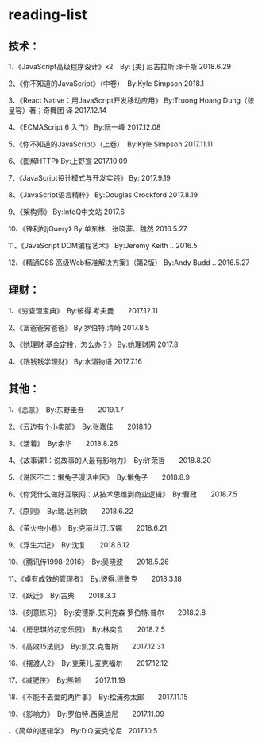 # reading-list

## 技术：

1、《JavaScript高级程序设计》x2　By: [美] 尼古拉斯·泽卡斯   2018.6.29

2、《你不知道的JavaScript》（中卷）　By:Kyle Simpson  2018.1

3、《React Native：用JavaScript开发移动应用》 By:Truong Hoang Dung（张皇容）著；奇舞团 译  2017.12.14

4、《ECMAScript 6 入门》 By:阮一峰  2017.12.08

5、《你不知道的JavaScript》（上卷）　By:Kyle Simpson  2017.11.11

6、《图解HTTP》 By:上野宣  2017.10.09

7、《JavaScript设计模式与开发实践》 By:  2017.9.19

8、《JavaScript语言精粹》 By:Douglas Crockford  2017.8.19

9、《架构师》 By:InfoQ中文站  2017.6

10、《锋利的jQuery》 By:单东林、张晓菲、魏然   2016.5.27

11、《JavaScript DOM编程艺术》 By:Jeremy Keith ..   2016.5

12、《精通CSS 高级Web标准解决方案》（第2版） By:Andy Budd ..  2016.5.27


## 理财：

1、《穷查理宝典》　By:彼得.考夫曼　　2017.12.11

2、《富爸爸穷爸爸》 By:罗伯特.清崎   2017.8.5

3、《她理财 基金定投，怎么办？》 By:她理财网   2017.8

4、《跟钱钱学理财》 By:水湄物语   2017.7.16


## 其他：

1、《恶意》　By:东野圭吾　　2019.1.7

2、《云边有个小卖部》　By:张嘉佳　　2018.10

3、《活着》　By:余华　　2018.8.26

4、《故事课1：说故事的人最有影响力》　By:许荣哲　　2018.8.20

5、《说医不二：懒兔子漫话中医》　By:懒兔子　　2018.8.9

6、《你凭什么做好互联网：从技术思维到商业逻辑》　By:曹政　　2018.7.5

7、《原则》　By:瑞.达利欧　　2018.6.22

8、《萤火虫小巷》　By:克丽丝汀.汉娜　　2018.6.21

9、《浮生六记》　By:沈复　　2018.6.12

10、《腾讯传1998-2016》　By:吴晓波　　2018.5.26

11、《卓有成效的管理者》　By:彼得.德鲁克　　2018.3.18

12、《跃迁》　By:古典　　2018.3.3

13、《刻意练习》　By:安德斯.艾利克森 罗伯特.普尔　　2018.2.8

14、《房思琪的初恋乐园》　By:林奕含　　2018.2.5

15、《高效15法则》　By:凯文.克鲁斯　　2017.12.31

16、《摆渡人2》　By:克莱儿.麦克福尔　　2017.12.12

17、《减肥侠》　By:熊顿　　2017.11.19

18、《不能不去爱的两件事》　By:松浦弥太郎　　2017.11.15

19、《影响力》　By:罗伯特.西奥迪尼　　2017.11.09

、《简单的逻辑学》　By:D.Q.麦克伦尼   2017.10.5
